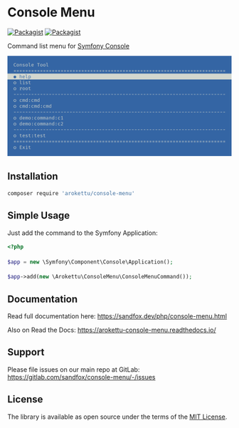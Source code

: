 # Console Menu

[![Packagist](https://img.shields.io/packagist/v/arokettu/console-menu.svg?style=flat-square)](https://packagist.org/packages/arokettu/console-menu)
[![Packagist](https://img.shields.io/packagist/l/arokettu/console-menu.svg?style=flat-square)](https://opensource.org/licenses/MIT)

Command list menu for [Symfony Console]

![Screenshot](/docs/images/menu.png)

## Installation

```bash
composer require 'arokettu/console-menu'
```

## Simple Usage

Just add the command to the Symfony Application:

```php
<?php

$app = new \Symfony\Component\Console\Application();

$app->add(new \Arokettu\ConsoleMenu\ConsoleMenuCommand());
```

## Documentation

Read full documentation here: <https://sandfox.dev/php/console-menu.html>

Also on Read the Docs: <https://arokettu-console-menu.readthedocs.io/>

## Support

Please file issues on our main repo at GitLab: <https://gitlab.com/sandfox/console-menu/-/issues>

## License

The library is available as open source under the terms of the [MIT License].

[Symfony Console]:  https://symfony.com/doc/current/components/console.html
[MIT License]:      https://opensource.org/licenses/MIT
